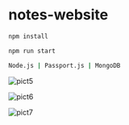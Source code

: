 # notes-website
```bash
npm install
```

```bash
npm run start
```

```bash
Node.js | Passport.js | MongoDB
```

![pict5](https://github.com/simonaditia/notes-website/assets/61230651/6ef55e22-62fb-4ccf-90e8-39246140c510)

![pict6](https://github.com/simonaditia/notes-website/assets/61230651/55614299-5ec4-42f5-bb86-e4d081c912ad)

![pict7](https://github.com/simonaditia/notes-website/assets/61230651/cbe4d8e7-8734-42d0-84d1-178dc9f8a521)
